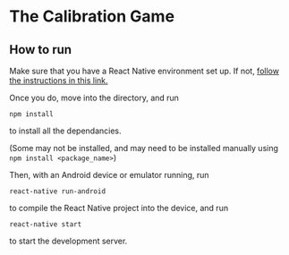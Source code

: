 # The Calibration Game
## How to run
Make sure that you have a React Native environment set up.  If not, [follow the instructions in this link.](https://reactnative.dev/docs/environment-setup)

Once you do, move into the directory, and run

`npm install`

to install all the dependancies. 

(Some may not be installed, and may need to be installed manually using `npm install <package_name>`)

Then, with an Android device or emulator running, run 

`react-native run-android`

to compile the React Native project into the device, and run

`react-native start`

to start the development server.
